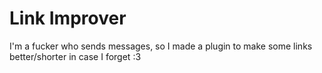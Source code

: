 # Link Improver

I'm a fucker who sends messages, so I made a plugin to make some links better/shorter in case I forget :3